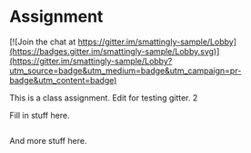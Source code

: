 # Assignment

[![Join the chat at https://gitter.im/smattingly-sample/Lobby](https://badges.gitter.im/smattingly-sample/Lobby.svg)](https://gitter.im/smattingly-sample/Lobby?utm_source=badge&utm_medium=badge&utm_campaign=pr-badge&utm_content=badge)

This is a class assignment. Edit for testing gitter. 2

Fill in stuff here.
```

```

And more stuff here.
```


```

